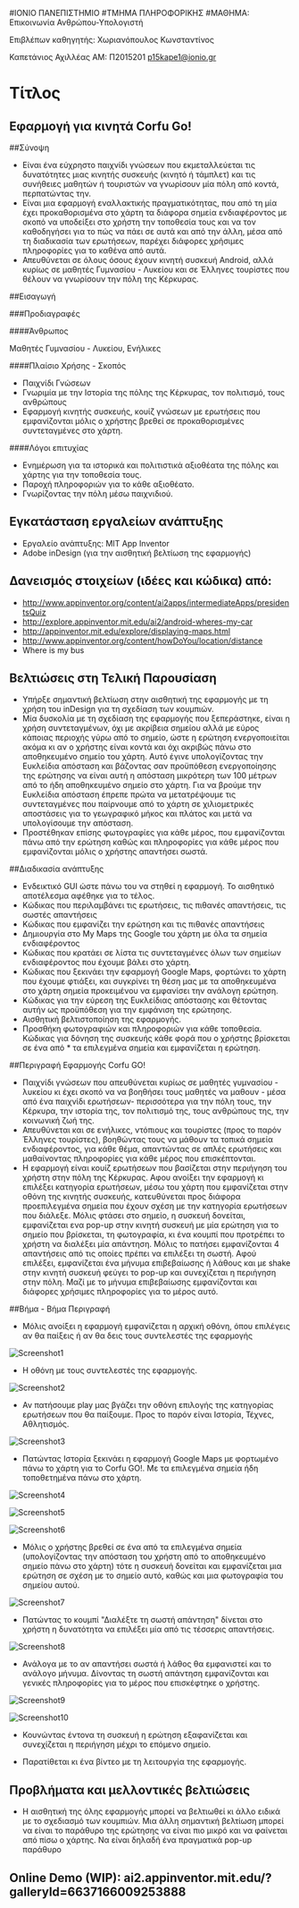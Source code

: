 ﻿#ΙΟΝΙΟ ΠΑΝΕΠΙΣΤΗΜΙΟ 
#ΤΜΗΜΑ ΠΛΗΡΟΦΟΡΙΚΗΣ 
#ΜΑΘΗΜΑ: Επικοινωνία Ανθρώπου-Υπολογιστή 
 
Επιβλέπων καθηγητής: Χωριανόπουλος Κωνσταντίνος 

Καπετάνιος Αχιλλέας  ΑΜ: Π2015201     p15kape1@ionio.gr

# Τίτλος

## Εφαρμογή για κινητά Corfu Go!

##Σύνοψη

* Είναι ένα εύχρηστο παιχνίδι γνώσεων που εκμεταλλεύεται τις δυνατότητες μιας κινητής συσκευής (κινητό ή τάμπλετ) και τις συνήθειες μαθητών ή τουριστών να γνωρίσουν μία πόλη από κοντά, περπατώντας την.
* Είναι μια εφαρμογή εναλλακτικής πραγματικότητας, που από τη μία έχει προκαθορισμένα στο χάρτη τα διάφορα σημεία ενδιαφέροντος με σκοπό να υποδείξει στο χρήστη την τοποθεσία τους και να τον καθοδηγήσει 
για το πώς να πάει σε αυτά και από την άλλη, μέσα από τη διαδικασία των ερωτήσεων, παρέχει διάφορες χρήσιμες πληροφορίες για το καθένα από αυτά.
* Απευθύνεται σε όλους όσους έχουν κινητή συσκευή Android, αλλά κυρίως σε μαθητές Γυμνασίου - Λυκείου και σε Έλληνες τουρίστες που θέλουν να γνωρίσουν την πόλη της Κέρκυρας.

##Εισαγωγή

###Προδιαγραφές

####Άνθρωπος

Μαθητές Γυμνασίου - Λυκείου, Ενήλικες

####Πλαίσιο Χρήσης - Σκοπός
* Παιχνίδι Γνώσεων
* Γνωριμία με την Ιστορία της πόλης της Κέρκυρας, τον πολιτισμό, τους ανθρώπους
* Εφαρμογή κινητής συσκευής, κουίζ γνώσεων με ερωτήσεις που εμφανίζονται μόλις ο χρήστης βρεθεί σε προκαθορισμένες συντεταγμένες στο χάρτη.

####Λόγοι επιτυχίας

* Ενημέρωση για τα ιστορικά και πολιτιστικά αξιοθέατα της πόλης και χάρτης για την τοποθεσία τους.
* Παροχή πληροφοριών για το κάθε αξιοθέατο.
* Γνωρίζοντας την πόλη μέσω παιχνιδιού.

## Εγκατάσταση εργαλείων ανάπτυξης

* Εργαλείο ανάπτυξης: MIT App Inventor
* Adobe inDesign (για την αισθητική βελτίωση της εφαρμογής)


## Δανεισμός στοιχείων (ιδέες και κώδικα) από:
* http://www.appinventor.org/content/ai2apps/intermediateApps/presidentsQuiz
* http://explore.appinventor.mit.edu/ai2/android-wheres-my-car
* http://appinventor.mit.edu/explore/displaying-maps.html
* http://www.appinventor.org/content/howDoYou/location/distance
* Where is my bus

## Βελτιώσεις στη Τελική Παρουσίαση

* Υπήρξε σημαντική βελτίωση στην αισθητική της εφαρμογής με τη χρήση του inDesign για τη σχεδίαση των κουμπιών. 
* Μία δυσκολία με τη σχεδίαση της εφαρμογής που ξεπεράστηκε, είναι η χρήση συντεταγμένων, όχι με ακρίβεια σημείου αλλά με εύρος κάποιας περιοχής γύρω από το σημείο, ώστε η ερώτηση ενεργοποιείται ακόμα κι αν ο χρήστης είναι κοντά και όχι ακριβώς πάνω στο αποθηκευμένο σημείο του χάρτη.
Αυτό έγινε υπολογίζοντας την Ευκλείδια απόσταση και βάζοντας σαν προϋπόθεση ενεργοποίησης της ερώτησης να είναι αυτή η απόσταση μικρότερη των 100 μέτρων από το ήδη αποθηκευμένο σημείο στο χάρτη.
Για να βρούμε την Ευκλείδια απόσταση έπρεπε πρώτα να μετατρέψουμε τις συντεταγμένες που παίρνουμε από το χάρτη σε χιλιομετρικές αποστάσεις για το γεωγραφικό μήκος και πλάτος και μετά να υπολογίσουμε την απόσταση.
* Προστέθηκαν επίσης φωτογραφίες για κάθε μέρος, που εμφανίζονται πάνω από την ερώτηση καθώς και πληροφορίες για κάθε μέρος που εμφανίζονται μόλις ο χρήστης απαντήσει σωστά.

##Διαδικασία ανάπτυξης

* Ενδεικτικό GUI ώστε πάνω του να στηθεί η εφαρμογή. Το αισθητικό αποτέλεσμα αφέθηκε για το τέλος.
* Κώδικας που περιλαμβάνει τις ερωτήσεις, τις πιθανές απαντήσεις, τις σωστές απαντήσεις
* Κώδικας που εμφανίζει την ερώτηση και τις πιθανές απαντήσεις
* Δημιουργία στο My Maps της Google του χάρτη με όλα τα σημεία ενδιαφέροντος
* Κώδικας που κρατάει σε λίστα τις συντεταγμένες όλων των σημείων ενδιαφέροντος που έχουμε βάλει στο χάρτη.
* Κώδικας που ξεκινάει την εφαρμογή Google Maps, φορτώνει το χάρτη που έχουμε φτιάξει, και συγκρίνει τη θέση μας με τα αποθηκευμένα στο χάρτη σημεία προκειμένου να εμφανίσει την ανάλογη ερώτηση.
* Κώδικας για την εύρεση της Ευκλείδιας απόστασης και θέτοντας αυτήν ως προϋπόθεση για την εμφάνιση της ερώτησης.
* Αισθητική βελτιστοποίηση της εφαρμογής.
* Προσθήκη φωτογραφιών και πληροφοριών για κάθε τοποθεσία. Κώδικας για δόνηση της συσκευής κάθε φορά που ο χρήστης βρίσκεται σε ένα από * τα επιλεγμένα σημεία και εμφανίζεται η ερώτηση. 


##Περιγραφή Εφαρμογής Corfu GO!

* Παιχνίδι γνώσεων που απευθύνεται κυρίως σε μαθητές γυμνασίου - λυκείου κι έχει σκοπό να να βοηθήσει τους μαθητές να μαθουν - μέσα από ένα παιχνίδι ερωτήσεων- περισσότερα για 
την πόλη τους, την Κέρκυρα, την ιστορία της, τον πολιτισμό της, τους ανθρώπους της, την κοινωνική ζωή της.
* Απευθύνεται και σε ενήλικες, ντόπιους και τουρίστες (προς το παρόν Έλληνες τουρίστες), βοηθώντας τους να μάθουν τα τοπικά σημεία ενδιαφέροντος, για κάθε θέμα, απαντώντας σε απλές 
ερωτήσεις και μαθαίνοντας πληροφορίες για κάθε μέρος που επισκέπτονται.
* Η εφαρμογή είναι κουίζ ερωτήσεων που βασίζεται στην περιήγηση του χρήστη στην πόλη της Κέρκυρας. Αφου ανοίξει την εφαρμογή κι επιλέξει κατηγορία ερωτήσεων, μέσω του χάρτη που εμφανίζεται 
στην οθόνη της κινητής συσκευής, κατευθύνεται προς διάφορα προεπιλεγμένα σημεία που έχουν σχέση με την κατηγορία ερωτήσεων που διάλεξε. Μόλις φτάσει στο σημείο, η συσκευή δονείται, εμφανίζεται ενα pop-up στην 
κινητή συσκευή με μία ερώτηση για το σημείο που βρίσκεται, τη φωτογραφία, κι ένα κουμπί που προτρέπει το χρήστη να διαλέξει μία απάντηση. Μόλις το πατήσει εμφανίζονται 4 απαντήσεις από τις οποίες πρέπει να επιλέξει τη σωστή. Αφού επιλέξει, εμφανίζεται ένα μήνυμα επιβεβαίωσης ή λάθους και με shake
στην κινητή συσκευή φεύγει το pop-up και συνεχίζεται η περιήγηση στην πόλη. Μαζί με το μήνυμα επιβεβαίωσης εμφανίζονται και διάφορες χρήσιμες πληροφορίες για το μέρος αυτό.

##Βήμα - Βήμα Περιγραφή

* Μόλις ανοίξει η εφαρμογή εμφανίζεται η αρχική οθόνη, όπου επιλέγεις αν θα παίξεις ή αν θα δεις τους συντελεστές της εφαρμογής

![Screenshot1](Screenshot1.png)

* Η οθόνη με τους συντελεστές της εφαρμογής.

![Screenshot2](Screenshot2.png)

* Αν πατήσουμε play μας βγάζει την οθόνη επιλογής της κατηγορίας ερωτήσεων που θα παίξουμε. Προς το παρόν είναι Ιστορία, Τέχνες, Αθλητισμός.

![Screenshot3](Screenshot3.png)

* Πατώντας Ιστορία ξεκινάει η εφαρμογή Google Maps με φορτωμένο πάνω το χάρτη για το Corfu GO!. Με τα επιλεγμένα σημεία ήδη τοποθετημένα πάνω στο χάρτη.

![Screenshot4](Screenshot4.png)



![Screenshot5](Screenshot5.png)



![Screenshot6](Screenshot6.png)

* Μόλις ο χρήστης βρεθεί σε ένα από τα επιλεγμένα σημεία (υπολογίζοντας την απόσταση του χρήστη από το αποθηκευμένο σημείο πάνω στο χάρτη) τότε η συσκευή δονείται και εμφανίζεται μια ερώτηση σε σχέση με το σημείο αυτό, καθώς και μια φωτογραφία του σημείου αυτού.

![Screenshot7](Screenshot7.png)

* Πατώντας το κουμπί "Διαλέξτε τη σωστή απάντηση"  δίνεται στο χρήστη η δυνατότητα να επιλέξει μία από τις τέσσερις απαντήσεις.

![Screenshot8](Screenshot8.png)

* Ανάλογα με το αν απαντήσει σωστά ή λάθος θα εμφανιστεί και το ανάλογο μήνυμα. Δίνοντας τη σωστή απάντηση εμφανίζονται και γενικές πληροφορίες για το μέρος που επισκέφτηκε ο χρήστης.

![Screenshot9](Screenshot9.png) 

![Screenshot10](Screenshot10.png)

* Κουνώντας έντονα τη συσκευή η ερώτηση εξαφανίζεται και συνεχίζεται η περιήγηση μέχρι το επόμενο σημείο.

* Παρατίθεται κι ένα βίντεο με τη λειτουργία της εφαρμογής.



## Προβλήματα και μελλοντικές βελτιώσεις

* Η αισθητική της όλης εφαρμογής μπορεί να βελτιωθεί κι άλλο ειδικά με το σχεδιασμό των κουμπιών. Μια άλλη σημαντική βελτίωση μπορεί να είναι το παράθυρο της ερώτησης να είναι πιο μικρό και να φαίνεται από πίσω ο χάρτης. Να είναι δηλαδή ένα πραγματικά pop-up παράθυρο

##  Online Demo (WIP): ai2.appinventor.mit.edu/?galleryId=6637166009253888





